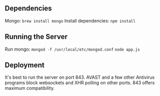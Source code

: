 Dependencies
------------

Mongo: `brew install mongo`
Install dependencies: `npm install`

Running the Server
------------------

Run mongo: `mongod -f /usr/local/etc/mongod.conf`
`node app.js`

Deployment
----------

It's best to run the server on port 843. AVAST and a few other Antivirus programs block websockets and XHR polling on other ports. 843 offers maximum compatibility.
